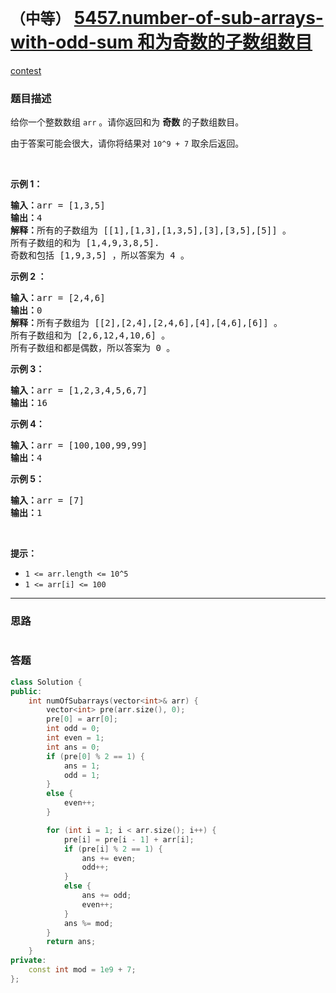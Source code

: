 # `（中等）` [5457.number-of-sub-arrays-with-odd-sum 和为奇数的子数组数目](https://leetcode-cn.com/problems/number-of-sub-arrays-with-odd-sum/)

[contest](https://leetcode-cn.com/contest/biweekly-contest-31/problems/number-of-sub-arrays-with-odd-sum/)

### 题目描述
<p>给你一个整数数组&nbsp;<code>arr</code>&nbsp;。请你返回和为 <strong>奇数</strong>&nbsp;的子数组数目。</p>

<p>由于答案可能会很大，请你将结果对&nbsp;<code>10^9 + 7</code>&nbsp;取余后返回。</p>

<p>&nbsp;</p>

<p><strong>示例 1：</strong></p>

<pre><strong>输入：</strong>arr = [1,3,5]
<strong>输出：</strong>4
<strong>解释：</strong>所有的子数组为 [[1],[1,3],[1,3,5],[3],[3,5],[5]] 。
所有子数组的和为 [1,4,9,3,8,5].
奇数和包括 [1,9,3,5] ，所以答案为 4 。
</pre>

<p><strong>示例 2 ：</strong></p>

<pre><strong>输入：</strong>arr = [2,4,6]
<strong>输出：</strong>0
<strong>解释：</strong>所有子数组为 [[2],[2,4],[2,4,6],[4],[4,6],[6]] 。
所有子数组和为 [2,6,12,4,10,6] 。
所有子数组和都是偶数，所以答案为 0 。
</pre>

<p><strong>示例 3：</strong></p>

<pre><strong>输入：</strong>arr = [1,2,3,4,5,6,7]
<strong>输出：</strong>16
</pre>

<p><strong>示例 4：</strong></p>

<pre><strong>输入：</strong>arr = [100,100,99,99]
<strong>输出：</strong>4
</pre>

<p><strong>示例 5：</strong></p>

<pre><strong>输入：</strong>arr = [7]
<strong>输出：</strong>1
</pre>

<p>&nbsp;</p>

<p><strong>提示：</strong></p>

<ul>
	<li><code>1 &lt;= arr.length &lt;= 10^5</code></li>
	<li><code>1 &lt;= arr[i] &lt;= 100</code></li>
</ul>


---
### 思路
```
```



### 答题
``` C++
class Solution {
public:
    int numOfSubarrays(vector<int>& arr) {
        vector<int> pre(arr.size(), 0);
        pre[0] = arr[0];
        int odd = 0;
        int even = 1;
        int ans = 0;
        if (pre[0] % 2 == 1) {
            ans = 1;
            odd = 1;
        }
        else {
            even++;
        }

        for (int i = 1; i < arr.size(); i++) {
            pre[i] = pre[i - 1] + arr[i];
            if (pre[i] % 2 == 1) {
                ans += even;
                odd++;
            }
            else {
                ans += odd;
                even++;
            }
            ans %= mod;
        }
        return ans;
    }
private:
    const int mod = 1e9 + 7;
};

```




